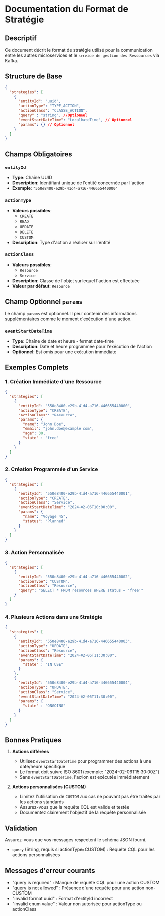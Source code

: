 # Documentation du Format de Stratégie

## Descriptif

Ce document décrit le format de stratégie utilisé pour la communication entre les autres microservices et le `service de gestion des Ressources` via Kafka.

## Structure de Base

```json
{
  "strategies": [
    {
      "entityId": "uuid",
      "actionType": "TYPE_ACTION",
      "actionClass": "CLASSE_ACTION",
      "query" : "string", //Optionnel
      "eventStartDateTime": "LocalDateTime", // Optionnel
      "params": {} // Optionnel
    }
  ]
}
```

## Champs Obligatoires

### `entityId`
- **Type**: Chaîne UUID
- **Description**: Identifiant unique de l'entité concernée par l'action
- **Exemple**: `"550e8400-e29b-41d4-a716-446655440000"`

### `actionType`
- **Valeurs possibles**: 
  - `CREATE`
  - `READ`
  - `UPDATE`
  - `DELETE`
  - `CUSTOM`
- **Description**: Type d'action à réaliser sur l'entité

### `actionClass`
- **Valeurs possibles**:
  - `Resource`
  - `Service`
- **Description**: Classe de l'objet sur lequel l'action est effectuée
- **Valeur par défaut**: `Resource`

## Champ Optionnel `params`

Le champ `params` est optionnel. Il peut contenir des informations supplémentaires comme le moment d'exécution d'une action.

### `eventStartDateTime`
- **Type**: Chaîne de date et heure - format date-time
- **Description**: Date et heure programmée pour l'exécution de l'action
- **Optionnel**: Est omis pour une exécution immédiate

## Exemples Complets

### 1. Création Immédiate d'une Ressource
```json
{
  "strategies": [
    {
      "entityId": "550e8400-e29b-41d4-a716-446655440000",
      "actionType": "CREATE",
      "actionClass": "Resource",
      "params": {
        "name": "John Doe",
        "email": "john.doe@example.com",
        "age": 30,
        "state" : "free"
      }
    }
  ]
}
```

### 2. Création Programmée d'un Service
```json
{
  "strategies": [
    {
      "entityId": "550e8400-e29b-41d4-a716-446655440001",
      "actionType": "CREATE",
      "actionClass": "Service",
      "eventStartDateTime": "2024-02-06T10:00:00",
      "params": {
        "name": "Voyage 45",
        "status": "Planned"
      }
    }
  ]
}
```

### 3. Action Personnalisée
```json
{
  "strategies": [
    {
      "entityId": "550e8400-e29b-41d4-a716-446655440002",
      "actionType": "CUSTOM",
      "actionClass": "Resource",
      "query": "SELECT * FROM resources WHERE status = 'free'"
    }
  ]
}
```

### 4. Plusieurs Actions dans une Stratégie
```json
{
  "strategies": [
    {
      "entityId": "550e8400-e29b-41d4-a716-446655440003",
      "actionType": "UPDATE",
      "actionClass": "Resource",
      "eventStartDateTime": "2024-02-06T11:30:00",
      "params": {
        "state" : "IN_USE"
      }
    },
    {
      "entityId": "550e8400-e29b-41d4-a716-446655440004",
      "actionType": "UPDATE",
      "actionClass": "Service",
      "eventStartDateTime": "2024-02-06T11:30:00",
      "params": {
        "state" : "ONGOING"
      }
    }
  ]
}
```

## Bonnes Pratiques

1. **Actions différées**
   - Utilisez `eventStartDateTime` pour programmer des actions à une date/heure spécifique
   - Le format doit suivre ISO 8601 (exemple: "2024-02-06T15:30:00Z")
   - Sans `eventStartDateTime`, l'action est exécutée immédiatement

2. **Actions personnalisées (CUSTOM)**
   - Limitez l'utilisation de `CUSTOM` aux cas ne pouvant pas être traités par les actions standards
   - Assurez-vous que la requête CQL est valide et testée
   - Documentez clairement l'objectif de la requête personnalisée

## Validation
Assurez-vous que vos messages respectent le schéma JSON fourni.
- `query` (String, requis si actionType=CUSTOM) : Requête CQL pour les actions personnalisées

## Messages d'erreur courants
- "query is required" : Manque de requête CQL pour une action CUSTOM
- "query is not allowed" : Présence d'une requête pour une action non-CUSTOM
- "invalid format uuid" : Format d'entityId incorrect
- "invalid enum value" : Valeur non autorisée pour actionType ou actionClass
